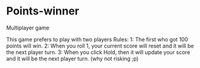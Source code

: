 # Points-winner
Multiplayer game

This game prefers to play with two players
Rules:
1: The first who got 100 points will win.
2: When you roll 1, your current score will reset and it will be the next player turn.
3: When you click Hold, then it will update your score and it will be the next player turn. (why not risking ;p)

